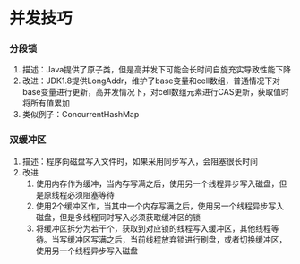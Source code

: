 # 并发技巧

### 分段锁
1. 描述：Java提供了原子类，但是高并发下可能会长时间自旋充实导致性能下降
2. 改进：JDK1.8提供LongAddr，维护了base变量和cell数组，普通情况下对base变量进行更新，高并发情况下，对cell数组元素进行CAS更新，获取值时将所有值累加
3. 类似例子：ConcurrentHashMap

### 双缓冲区
1. 描述：程序向磁盘写入文件时，如果采用同步写入，会阻塞很长时间
2. 改进
   1. 使用内存作为缓冲，当内存写满之后，使用另一个线程异步写入磁盘，但是原线程必须阻塞等待
   2. 使用2个缓冲区作，当其中一个内存写满之后，使用另一个线程异步写入磁盘，但是多线程同时写入必须获取缓冲区的锁
   3. 将缓冲区拆分为若干个，获取到对应锁的线程写入缓冲区，其他线程等待。当写缓冲区写满之后，当前线程放弃锁进行刷盘，或者切换缓冲区，使用另一个线程异步写入磁盘
